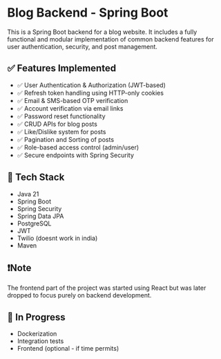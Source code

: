# Blog Backend - Spring Boot

This is a Spring Boot backend for a blog website. It includes a fully functional and modular implementation of common backend features for user authentication, security, and post management.

## ✅ Features Implemented

- ✅ User Authentication & Authorization (JWT-based)
- ✅ Refresh token handling using HTTP-only cookies
- ✅ Email & SMS-based OTP verification
- ✅ Account verification via email links
- ✅ Password reset functionality
- ✅ CRUD APIs for blog posts
- ✅ Like/Dislike system for posts
- ✅ Pagination and Sorting of posts
- ✅ Role-based access control (admin/user)
- ✅ Secure endpoints with Spring Security

## 📌 Tech Stack

- Java 21
- Spring Boot
- Spring Security
- Spring Data JPA
- PostgreSQL
- JWT 
- Twilio (doesnt work in india)
- Maven

## ❗Note

The frontend part of the project was started using React but was later dropped to focus purely on backend development.

## 🚧 In Progress

- Dockerization
- Integration tests
- Frontend (optional - if time permits)

